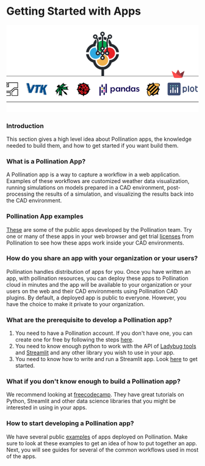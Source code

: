 # Getting Started with Apps

![](../.gitbook/assets/pollination-apps/logos.png)

### Introduction

This section gives a high level idea about Pollination apps, the knowledge needed to build them, and how to get started if you want build them.

### What is a Pollination App?

A Pollination app is a way to capture a workflow in a web application. Examples of these workflows are customized weather data visualization, running simulations on models prepared in a CAD environment, post-processing the results of a simulation, and visualizing the results back into the CAD environment.

### Pollination App examples

[These](https://app.pollination.cloud/apps) are some of the public apps developed by the Pollination team. Try one or many of these apps in your web browser and get trial [licenses](https://app.pollination.cloud/cad-plugins) from Pollination to see how these apps work inside your CAD environments.

### How do you share an app with your organization or your users?

Pollination handles distribution of apps for you. Once you have written an app, with pollination resources, you can deploy these apps to Pollination cloud in minutes and the app will be available to your organization or your users on the web and their CAD environments using Pollination CAD plugins. By default, a deployed app is public to everyone. However, you have the choice to make it private to your organization.

### What are the prerequisite to develop a Pollination app?

1. You need to have a Pollination account. If you don't have one, you can create one for free by following the steps [here](https://docs.pollination.cloud/user-manual/get-started/create-a-pollination-account).
2. You need to know enough python to work with the API of [Ladybug tools](https://discourse.ladybug.tools/pub/ladybug-tools-core-sdk-documentation) and [Streamlit](https://docs.streamlit.io/library/api-reference) and any other library you wish to use in your app.
3. You need to know how to write and run a Streamlit app. Look [here](https://docs.streamlit.io/library/get-started) to get started.

### What if you don't know enough to build a Pollination app?

We recommend looking at [freecodecamp](https://www.youtube.com/c/Freecodecamp/search). They have great tutorials on Python, Streamlit and other data science libraries that you might be interested in using in your apps.

### How to start developing a Pollination app?

We have several public [examples](https://github.com/pollination-apps) of apps deployed on Pollination. Make sure to look at these examples to get an idea of how to put together an app. Next, you will see guides for several of the common workflows used in most of the apps.
